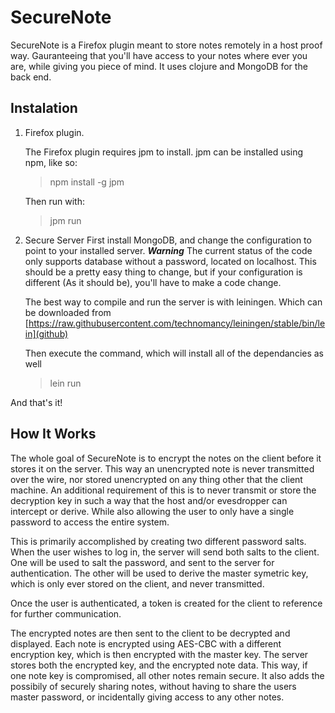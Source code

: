 SecureNote
======

SecureNote is a Firefox plugin meant to store notes remotely in a host proof way. Gauranteeing that you'll have access to your notes where ever you are, while giving you piece of mind. It uses clojure and MongoDB for the back end. 

Instalation
------

1. Firefox plugin.

   The Firefox plugin requires jpm to install. jpm can be installed using npm, like so:
   > npm install -g jpm

   Then run with:
   > jpm run

2. Secure Server
   First install MongoDB, and change the configuration to point to your installed server. 
   ***Warning***
   The current status of the code only supports database without a password, located on localhost. This should be a pretty easy thing to change, but if your configuration is different (As it should be), you'll have to make a code change. 
   
   The best way to compile and run the server is with leiningen. Which can be downloaded from [https://raw.githubusercontent.com/technomancy/leiningen/stable/bin/lein](github)

   Then execute the command, which will install all of the dependancies as well

   > lein run

And that's it!


How It Works
------

The whole goal of SecureNote is to encrypt the notes on the client before it stores it on the server. This way an unencrypted note is never transmitted over the wire, nor stored unencrypted on any thing other that the client machine. An additional requirement of this is to never transmit or store the decryption key in such a way that the host and/or  evesdropper can intercept or derive. While also allowing the user to only have a single password to access the entire system.

This is primarily accomplished by creating two different password salts. When the user wishes to log in, the server will send both salts to the client. One will be used to salt the password, and sent to the server for authentication. The other will be used to derive the master symetric key, which is only ever stored on the client, and never transmitted.

Once the user is authenticated, a token is created for the client to reference for further communication.

The encrypted notes are then sent to the client to be decrypted and displayed. Each note is encrypted using AES-CBC with a different encryption key, which is then encrypted with the master key. The server stores both the encrypted key, and the encrypted note data. This way, if one note key is compromised, all other notes remain secure. It also adds the possibily of securely sharing notes, without having to share the users master password, or incidentally giving access to any other notes.


